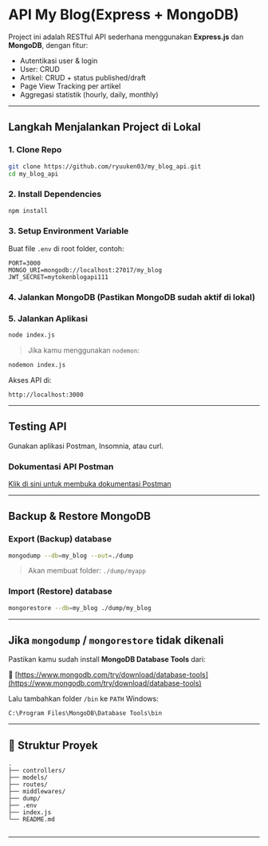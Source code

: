 # API My Blog(Express + MongoDB)

Project ini adalah RESTful API sederhana menggunakan **Express.js** dan **MongoDB**, dengan fitur:

- Autentikasi user & login
- User: CRUD
- Artikel: CRUD + status published/draft
- Page View Tracking per artikel
- Aggregasi statistik (hourly, daily, monthly)

---

## Langkah Menjalankan Project di Lokal

### 1. Clone Repo

```bash
git clone https://github.com/ryuuken03/my_blog_api.git
cd my_blog_api
```

### 2. Install Dependencies

```bash
npm install
```

### 3. Setup Environment Variable

Buat file `.env` di root folder, contoh:

```env
PORT=3000
MONGO_URI=mongodb://localhost:27017/my_blog
JWT_SECRET=mytokenblogapi111
```

### 4. Jalankan MongoDB (Pastikan MongoDB sudah aktif di lokal)

### 5. Jalankan Aplikasi

```bash
node index.js
```

> Jika kamu menggunakan `nodemon`:

```bash
nodemon index.js
```

Akses API di:

```
http://localhost:3000
```

---

## Testing API

Gunakan aplikasi Postman, Insomnia, atau curl.

### Dokumentasi API Postman

[Klik di sini untuk membuka dokumentasi Postman](https://web.postman.co/workspace/My-Workspace~998bec47-036a-4ec3-8f83-e5cbdc26ccdf/collection/919336-d5e1e3ce-86f3-45f3-aae3-3202d78699fd?action=share&source=copy-link&creator=919336)


---

## Backup & Restore MongoDB

### Export (Backup) database

```bash
mongodump --db=my_blog --out=./dump
```

> Akan membuat folder: `./dump/myapp`

### Import (Restore) database

```bash
mongorestore --db=my_blog ./dump/my_blog
```

---

## Jika `mongodump` / `mongorestore` tidak dikenali

Pastikan kamu sudah install **MongoDB Database Tools** dari:

🔗 [https://www.mongodb.com/try/download/database-tools](https://www.mongodb.com/try/download/database-tools)

Lalu tambahkan folder `/bin` ke `PATH` Windows:

```
C:\Program Files\MongoDB\Database Tools\bin
```

---

## 📁 Struktur Proyek

```
.
├── controllers/
├── models/
├── routes/
├── middlewares/
├── dump/ 
├── .env
├── index.js
└── README.md


```

---

